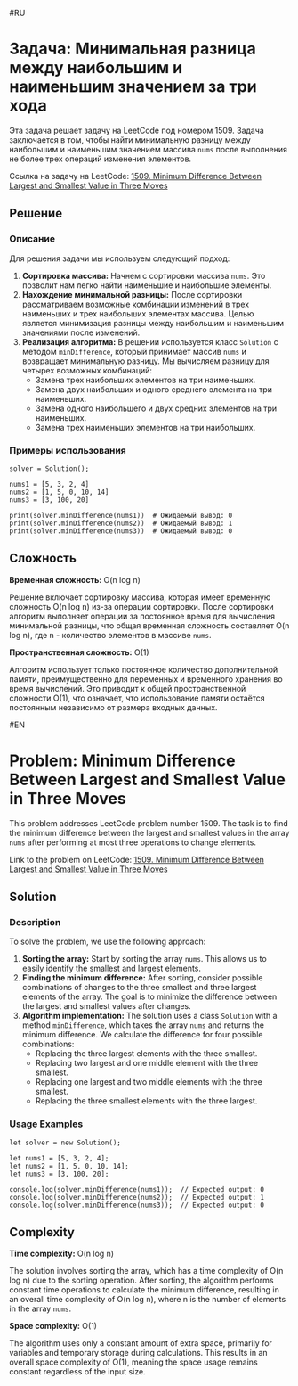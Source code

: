 #RU
<h1>Задача: Минимальная разница между наибольшим и наименьшим значением за три хода</h1>

<p>Эта задача решает задачу на LeetCode под номером 1509. Задача заключается в том, чтобы найти минимальную разницу между наибольшим и наименьшим значением массива <code>nums</code> после выполнения не более трех операций изменения элементов.</p>

<p>Ссылка на задачу на LeetCode: <a href="https://leetcode.com/problems/minimum-difference-between-largest-and-smallest-value-in-three-moves/" target="_blank">1509. Minimum Difference Between Largest and Smallest Value in Three Moves</a></p>

<h2>Решение</h2>

<h3>Описание</h3>

<p>Для решения задачи мы используем следующий подход:</p>

<ol>
    <li><strong>Сортировка массива:</strong> Начнем с сортировки массива <code>nums</code>. Это позволит нам легко найти наименьшие и наибольшие элементы.</li>
    <li><strong>Нахождение минимальной разницы:</strong> После сортировки рассматриваем возможные комбинации изменений в трех наименьших и трех наибольших элементах массива. Целью является минимизация разницы между наибольшим и наименьшим значениями после изменений.</li>
    <li><strong>Реализация алгоритма:</strong> В решении используется класс <code>Solution</code> с методом <code>minDifference</code>, который принимает массив <code>nums</code> и возвращает минимальную разницу. Мы вычисляем разницу для четырех возможных комбинаций:
        <ul>
            <li>Замена трех наибольших элементов на три наименьших.</li>
            <li>Замена двух наибольших и одного среднего элемента на три наименьших.</li>
            <li>Замена одного наибольшего и двух средних элементов на три наименьших.</li>
            <li>Замена трех наименьших элементов на три наибольших.</li>
        </ul>
    </li>
</ol>

<h3>Примеры использования</h3>

<pre><code>solver = Solution();

nums1 = [5, 3, 2, 4]
nums2 = [1, 5, 0, 10, 14]
nums3 = [3, 100, 20]

print(solver.minDifference(nums1))  # Ожидаемый вывод: 0
print(solver.minDifference(nums2))  # Ожидаемый вывод: 1
print(solver.minDifference(nums3))  # Ожидаемый вывод: 0
</code></pre>
<h2>Сложность</h2>

<p><strong>Временная сложность:</strong> O(n log n)</p>

<p>Решение включает сортировку массива, которая имеет временную сложность O(n log n) из-за операции сортировки. После сортировки алгоритм выполняет операции за постоянное время для вычисления минимальной разницы, что общая временная сложность составляет O(n log n), где n - количество элементов в массиве <code>nums</code>.</p>

<p><strong>Пространственная сложность:</strong> O(1)</p>

<p>Алгоритм использует только постоянное количество дополнительной памяти, преимущественно для переменных и временного хранения во время вычислений. Это приводит к общей пространственной сложности O(1), что означает, что использование памяти остаётся постоянным независимо от размера входных данных.</p>

#EN
<h1>Problem: Minimum Difference Between Largest and Smallest Value in Three Moves</h1>

<p>This problem addresses LeetCode problem number 1509. The task is to find the minimum difference between the largest and smallest values in the array <code>nums</code> after performing at most three operations to change elements.</p>

<p>Link to the problem on LeetCode: <a href="https://leetcode.com/problems/minimum-difference-between-largest-and-smallest-value-in-three-moves/" target="_blank">1509. Minimum Difference Between Largest and Smallest Value in Three Moves</a></p>

<h2>Solution</h2>

<h3>Description</h3>

<p>To solve the problem, we use the following approach:</p>

<ol>
    <li><strong>Sorting the array:</strong> Start by sorting the array <code>nums</code>. This allows us to easily identify the smallest and largest elements.</li>
    <li><strong>Finding the minimum difference:</strong> After sorting, consider possible combinations of changes to the three smallest and three largest elements of the array. The goal is to minimize the difference between the largest and smallest values after changes.</li>
    <li><strong>Algorithm implementation:</strong> The solution uses a class <code>Solution</code> with a method <code>minDifference</code>, which takes the array <code>nums</code> and returns the minimum difference. We calculate the difference for four possible combinations:
        <ul>
            <li>Replacing the three largest elements with the three smallest.</li>
            <li>Replacing two largest and one middle element with the three smallest.</li>
            <li>Replacing one largest and two middle elements with the three smallest.</li>
            <li>Replacing the three smallest elements with the three largest.</li>
        </ul>
    </li>
</ol>

<h3>Usage Examples</h3>

<pre><code>let solver = new Solution();

let nums1 = [5, 3, 2, 4];
let nums2 = [1, 5, 0, 10, 14];
let nums3 = [3, 100, 20];

console.log(solver.minDifference(nums1));  // Expected output: 0
console.log(solver.minDifference(nums2));  // Expected output: 1
console.log(solver.minDifference(nums3));  // Expected output: 0
</code></pre>

<h2>Complexity</h2>

<p><strong>Time complexity:</strong> O(n log n)</p>

<p>The solution involves sorting the array, which has a time complexity of O(n log n) due to the sorting operation. After sorting, the algorithm performs constant time operations to calculate the minimum difference, resulting in an overall time complexity of O(n log n), where n is the number of elements in the array <code>nums</code>.</p>

<p><strong>Space complexity:</strong> O(1)</p>

<p>The algorithm uses only a constant amount of extra space, primarily for variables and temporary storage during calculations. This results in an overall space complexity of O(1), meaning the space usage remains constant regardless of the input size.</p>